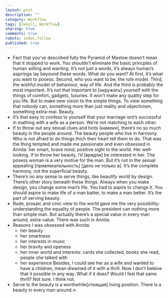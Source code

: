 ```yaml
---
layout: post
description: ""
category: Workflow
tags: [Jekyll, Workflow]
sharing: true
comments: true
robots: index,follow
published: true
---
```


* Fact that you’ve described fully the Pyramid of Maslow doesn’t mean that it stopped to work. You shouldn’t eliminate the basic princples of human willing and wanting. It’s not just a words, it’s always human’s aspirings lay beyound these words. What do you want? At first, it’s what you want to posess. Second, who you want to be, the role model. Third, the wishful model of behaviour, way of life. And the third is probably the most important. It’s not that important to [окружать] yourself with the things of comfort, gadgets, luxuries. It won’t make any quality step for you life. But to make new vision to the simple things. To view something that nobody can, something more than just reality and objectivism, something extra-real. Beauty.
* It’s that easy to confess to yourself that your marriage isnt’s successful in mathing with a wife as a person. We’re not matching to each other.
* If to throw out any sexual clues and hints [намеки], there’s no so much beauty in the people around. The beauty people who live in harmony. Who is not afraid to do things thich their heart tell them to do. That was the thing tempted and made me passionate and even obsessed in Annita: her smart, brave mind, positive sight to the world. Her well-looking. If to throw her beauty, I’d [врядли] be interested in her.
The posess woman is a very motive for the man. But it’s not in the sexual appealing [привлекательность] [дело не только в]. It’s the complete harmony, not the superficial beauty.
* There’s no any sense to serve things, like beautify world by design. There’s other story beneath these things. Always when you make design, you change some man’s life. You had to aspire to change it. You should aspire to make life of a man batter, to make a man better. It’s the part of serving beauty.
* Rude, prosaic and cinic view to the world gave me the very possibility: understanding the equality of people. The president can nothing more than simple man. But actually there’s a special value in every man around, extra-value. There was such in Annita.
* Reasons I was obsessed with Annita:
	* her beauty
	* her smartness
	* her interests in music
	* her bravity and openess
	* her inner world and interests: cards she collected, books she read, people she talked with
	* her experience
Besides, I could see her as a wife and wanted to have a children, mean dreamed of it with a thrill.
Now I don’t beleive that it possible in any way.
What if it does? Would I feel that same thrill?
Not sure. I think not.
* Serve to the beauty is a worthwhile[стоящая] living position. There is a beauty in every man around.←